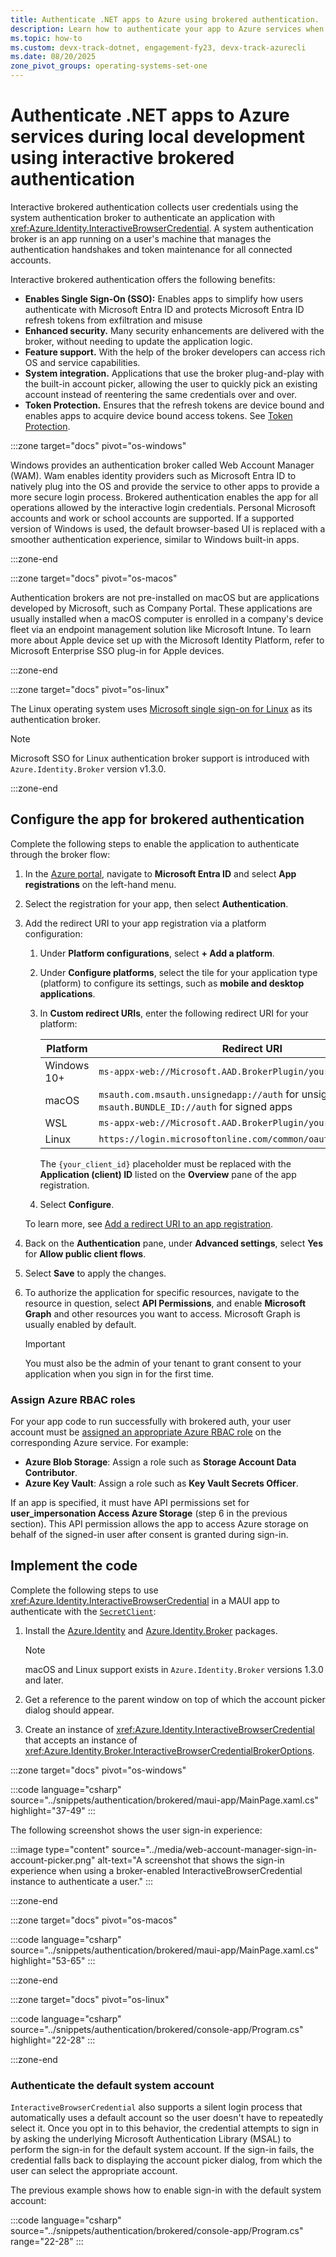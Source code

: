 ```yaml
---
title: Authenticate .NET apps to Azure using brokered authentication.
description: Learn how to authenticate your app to Azure services when using the Azure SDK for .NET during local development using brokered authentication.
ms.topic: how-to
ms.custom: devx-track-dotnet, engagement-fy23, devx-track-azurecli
ms.date: 08/20/2025
zone_pivot_groups: operating-systems-set-one
---
```


# Authenticate .NET apps to Azure services during local development using interactive brokered authentication

Interactive brokered authentication collects user credentials using the system authentication broker to authenticate an application with <xref:Azure.Identity.InteractiveBrowserCredential>. A system authentication broker is an app running on a user's machine that manages the authentication handshakes and token maintenance for all connected accounts.

Interactive brokered authentication offers the following benefits:

- **Enables Single Sign-On (SSO):** Enables apps to simplify how users authenticate with Microsoft Entra ID and protects Microsoft Entra ID refresh tokens from exfiltration and misuse
- **Enhanced security.** Many security enhancements are delivered with the broker, without needing to update the application logic.
- **Feature support.** With the help of the broker developers can access rich OS and service capabilities.
- **System integration.** Applications that use the broker plug-and-play with the built-in account picker, allowing the user to quickly pick an existing account instead of reentering the same credentials over and over.
- **Token Protection.** Ensures that the refresh tokens are device bound and enables apps to acquire device bound access tokens. See [Token Protection](/azure/active-directory/conditional-access/concept-token-protection).

:::zone target="docs" pivot="os-windows"

Windows provides an authentication broker called Web Account Manager (WAM). Wam enables identity providers such as Microsoft Entra ID to natively plug into the OS and provide the service to other apps to provide a more secure login process. Brokered authentication enables the app for all operations allowed by the interactive login credentials. Personal Microsoft accounts and work or school accounts are supported. If a supported version of Windows is used, the default browser-based UI is replaced with a smoother authentication experience, similar to Windows built-in apps.

:::zone-end

:::zone target="docs" pivot="os-macos"

Authentication brokers are not pre-installed on macOS but are applications developed by Microsoft, such as Company Portal. These applications are usually installed when a macOS computer is enrolled in a company's device fleet via an endpoint management solution like Microsoft Intune. To learn more about Apple device set up with the Microsoft Identity Platform, refer to Microsoft Enterprise SSO plug-in for Apple devices.

:::zone-end

:::zone target="docs" pivot="os-linux"

The Linux operating system uses [Microsoft single sign-on for Linux](/entra/identity/devices/sso-linux) as its authentication broker.

> [!NOTE]
> Microsoft SSO for Linux authentication broker support is introduced with `Azure.Identity.Broker` version v1.3.0.

:::zone-end

## Configure the app for brokered authentication

Complete the following steps to enable the application to authenticate through the broker flow:

1. In the [Azure portal](https://portal.azure.com), navigate to **Microsoft Entra ID** and select **App registrations** on the left-hand menu.
1. Select the registration for your app, then select **Authentication**.
1. Add the redirect URI to your app registration via a platform configuration:
    1. Under **Platform configurations**, select **+ Add a platform**.
    1. Under **Configure platforms**, select the tile for your application type (platform) to configure its settings, such as **mobile and desktop applications**.
    1. In **Custom redirect URIs**, enter the following redirect URI for your platform:

        | Platform    | Redirect URI                                                                                                          |
        |-------------|-----------------------------------------------------------------------------------------------------------------------|
        | Windows 10+ | `ms-appx-web://Microsoft.AAD.BrokerPlugin/your_client_id`                                                             |
        | macOS       | `msauth.com.msauth.unsignedapp://auth` for unsigned apps `msauth.BUNDLE_ID://auth` for signed apps                    |
        | WSL         | `ms-appx-web://Microsoft.AAD.BrokerPlugin/your_client_id`                                                             |
        | Linux       | `https://login.microsoftonline.com/common/oauth2/nativeclient`                                                        |

         The `{your_client_id}` placeholder must be replaced with the **Application (client) ID** listed on the **Overview** pane of the app registration.

    1. Select **Configure**.

    To learn more, see [Add a redirect URI to an app registration](/entra/identity-platform/quickstart-register-app#add-a-redirect-uri).

1. Back on the **Authentication** pane, under **Advanced settings**, select **Yes** for **Allow public client flows**.
1. Select **Save** to apply the changes.
1. To authorize the application for specific resources, navigate to the resource in question, select **API Permissions**, and enable **Microsoft Graph** and other resources you want to access. Microsoft Graph is usually enabled by default.

    > [!IMPORTANT]
    > You must also be the admin of your tenant to grant consent to your application when you sign in for the first time.

### Assign Azure RBAC roles

For your app code to run successfully with brokered auth, your user account must be [assigned an appropriate Azure RBAC role](/dotnet/azure/sdk/authentication/local-development-dev-accounts) on the corresponding Azure service. For example:

- **Azure Blob Storage**: Assign a role such as **Storage Account Data Contributor**.
- **Azure Key Vault**: Assign a role such as **Key Vault Secrets Officer**.

If an app is specified, it must have API permissions set for **user_impersonation Access Azure Storage** (step 6 in the previous section). This API permission allows the app to access Azure storage on behalf of the signed-in user after consent is granted during sign-in.

## Implement the code

Complete the following steps to use <xref:Azure.Identity.InteractiveBrowserCredential> in a MAUI app to authenticate with the [`SecretClient`](/dotnet/api/azure.security.keyvault.secrets.secretclient):

1. Install the [Azure.Identity](https://www.nuget.org/packages/Azure.Identity) and [Azure.Identity.Broker](https://www.nuget.org/packages/Azure.Identity.Broker) packages.

    > [!NOTE]
    > macOS and Linux support exists in `Azure.Identity.Broker` versions 1.3.0 and later.

1. Get a reference to the parent window on top of which the account picker dialog should appear.
1. Create an instance of <xref:Azure.Identity.InteractiveBrowserCredential> that accepts an instance of <xref:Azure.Identity.Broker.InteractiveBrowserCredentialBrokerOptions>.

:::zone target="docs" pivot="os-windows"

:::code language="csharp" source="../snippets/authentication/brokered/maui-app/MainPage.xaml.cs" highlight="37-49" :::

The following screenshot shows the user sign-in experience:

:::image type="content" source="../media/web-account-manager-sign-in-account-picker.png" alt-text="A screenshot that shows the sign-in experience when using a broker-enabled InteractiveBrowserCredential instance to authenticate a user." :::

:::zone-end

:::zone target="docs" pivot="os-macos"

:::code language="csharp" source="../snippets/authentication/brokered/maui-app/MainPage.xaml.cs" highlight="53-65" :::

:::zone-end

:::zone target="docs" pivot="os-linux"

:::code language="csharp" source="../snippets/authentication/brokered/console-app/Program.cs" highlight="22-28" :::

:::zone-end

### Authenticate the default system account

`InteractiveBrowserCredential` also supports a silent login process that automatically uses a default account so the user doesn't have to repeatedly select it. Once you opt in to this behavior, the credential attempts to sign in by asking the underlying Microsoft Authentication Library (MSAL) to perform the sign-in for the default system account. If the sign-in fails, the credential falls back to displaying the account picker dialog, from which the user can select the appropriate account.

The previous example shows how to enable sign-in with the default system account:

:::code language="csharp" source="../snippets/authentication/brokered/console-app/Program.cs" range="22-28" :::
